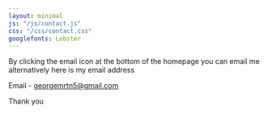 ```yaml
---
layout: minimal
js: "/js/contact.js"
css: "/css/contact.css"
googlefonts: Lobster
---
```

By clicking the email icon at the bottom of the homepage you can email me alternatively here is my email address

Email - georgemrtn5@gmail.com

Thank you

